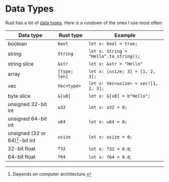 # Data Types
Rust has a lot of [data types](https://doc.rust-lang.org/book/ch03-02-data-types.html). Here is a rundown of the ones I use most often:



| Data type                        |   Rust type   |   Example                                        |
| --------                         | -------       | -------                                          |
| boolean                          | `bool`        | `let x: bool = true;`                            |
| string                           | `String`      | `let x: String = "Hello".to_string();`           |
| string slice                     | `&str`        | `let x: &str = "Hello"`                          |
| array                            | `[type; len]` | `let x: [usize; 3] = [1, 2, 3];`           |
| vec                              | `Vec<type>`   | `let x: Vec<usize> = vec![1, 2, 3];`       |
| byte slice                       |  `&[u8]`      | `let x: &[u8] = b"Hello";`                       |
| unsigned 32-bit int              |   `u32`       | `let x: u32 = 0;`                                |
| unsigned 64-bit int              |   `u64`       | `let x: u64 = 0;`                                |
| unsigned (32 or 64)[^note]-bit int      |   `usize`     | `let x: usize = 0;`                       |
| 32-bit float                     | `f32`         | `let x: f32 = 0.0`;                                |
| 64-bit float                     | `f64`         | `let x: f64 = 0.0`;                                |

[^note]: Depends on computer architecture.
